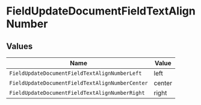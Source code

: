# FieldUpdateDocumentFieldTextAlignNumber


## Values

| Name                                            | Value                                           |
| ----------------------------------------------- | ----------------------------------------------- |
| `FieldUpdateDocumentFieldTextAlignNumberLeft`   | left                                            |
| `FieldUpdateDocumentFieldTextAlignNumberCenter` | center                                          |
| `FieldUpdateDocumentFieldTextAlignNumberRight`  | right                                           |